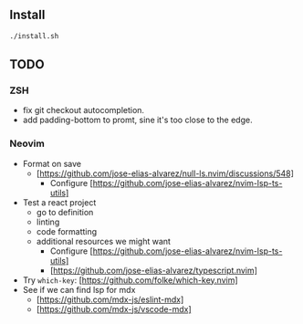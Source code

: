 ## Install

```sh
./install.sh
```

## TODO

### ZSH

- fix git checkout autocompletion.
- add padding-bottom to promt, sine it's too close to the edge.

### Neovim

- Format on save
  - [https://github.com/jose-elias-alvarez/null-ls.nvim/discussions/548]
    - Configure [https://github.com/jose-elias-alvarez/nvim-lsp-ts-utils]
- Test a react project
  - go to definition
  - linting
  - code formatting
  - additional resources we might want
    - Configure [https://github.com/jose-elias-alvarez/nvim-lsp-ts-utils]
    - [https://github.com/jose-elias-alvarez/typescript.nvim]
- Try `which-key`: [https://github.com/folke/which-key.nvim]
- See if we can find lsp for mdx
  - [https://github.com/mdx-js/eslint-mdx]
  - [https://github.com/mdx-js/vscode-mdx]


